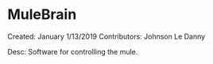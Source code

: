 # MuleBrain
Created: January 1/13/2019
Contributors: Johnson Le
		Danny


Desc: 
	Software for controlling the mule.
